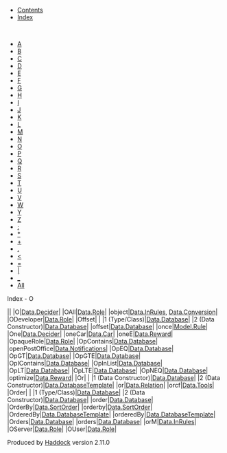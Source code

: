 -   [Contents](index.html)
-   [Index](doc-index.html)

 

-   [A](doc-index-A.html)
-   [B](doc-index-B.html)
-   [C](doc-index-C.html)
-   [D](doc-index-D.html)
-   [E](doc-index-E.html)
-   [F](doc-index-F.html)
-   [G](doc-index-G.html)
-   [H](doc-index-H.html)
-   [I](doc-index-I.html)
-   [J](doc-index-J.html)
-   [K](doc-index-K.html)
-   [L](doc-index-L.html)
-   [M](doc-index-M.html)
-   [N](doc-index-N.html)
-   [O](doc-index-O.html)
-   [P](doc-index-P.html)
-   [Q](doc-index-Q.html)
-   [R](doc-index-R.html)
-   [S](doc-index-S.html)
-   [T](doc-index-T.html)
-   [U](doc-index-U.html)
-   [V](doc-index-V.html)
-   [W](doc-index-W.html)
-   [Y](doc-index-Y.html)
-   [Z](doc-index-Z.html)
-   [:](doc-index-58.html)
-   [\*](doc-index-42.html)
-   [+](doc-index-43.html)
-   [.](doc-index-46.html)
-   [\<](doc-index-60.html)
-   [=](doc-index-61.html)
-   [|](doc-index-124.html)
-   [\_](doc-index-95.html)
-   [All](doc-index-All.html)

Index - O

||
|O|[Data.Decider](Data-Decider.html#t:O)|
|OAll|[Data.Role](Data-Role.html#v:OAll)|
|object|[Data.InRules](Data-InRules.html#v:object), [Data.Conversion](Data-Conversion.html#v:object)|
|ODeveloper|[Data.Role](Data-Role.html#v:ODeveloper)|
|Offset| |
|1 (Type/Class)|[Data.Database](Data-Database.html#t:Offset)|
|2 (Data Constructor)|[Data.Database](Data-Database.html#v:Offset)|
|offset|[Data.Database](Data-Database.html#v:offset)|
|once|[Model.Rule](Model-Rule.html#v:once)|
|One|[Data.Decider](Data-Decider.html#v:One)|
|oneCar|[Data.Car](Data-Car.html#v:oneCar)|
|oneE|[Data.Reward](Data-Reward.html#v:oneE)|
|OpaqueRole|[Data.Role](Data-Role.html#t:OpaqueRole)|
|OpContains|[Data.Database](Data-Database.html#v:OpContains)|
|openPostOffice|[Data.Notifications](Data-Notifications.html#v:openPostOffice)|
|OpEQ|[Data.Database](Data-Database.html#v:OpEQ)|
|OpGT|[Data.Database](Data-Database.html#v:OpGT)|
|OpGTE|[Data.Database](Data-Database.html#v:OpGTE)|
|OpIContains|[Data.Database](Data-Database.html#v:OpIContains)|
|OpInList|[Data.Database](Data-Database.html#v:OpInList)|
|OpLT|[Data.Database](Data-Database.html#v:OpLT)|
|OpLTE|[Data.Database](Data-Database.html#v:OpLTE)|
|OpNEQ|[Data.Database](Data-Database.html#v:OpNEQ)|
|optimize|[Data.Reward](Data-Reward.html#v:optimize)|
|Or| |
|1 (Data Constructor)|[Data.Database](Data-Database.html#v:Or)|
|2 (Data Constructor)|[Data.DatabaseTemplate](Data-DatabaseTemplate.html#v:Or)|
|or|[Data.Relation](Data-Relation.html#v:or)|
|orcf|[Data.Tools](Data-Tools.html#v:orcf)|
|Order| |
|1 (Type/Class)|[Data.Database](Data-Database.html#t:Order)|
|2 (Data Constructor)|[Data.Database](Data-Database.html#v:Order)|
|order|[Data.Database](Data-Database.html#v:order)|
|OrderBy|[Data.SortOrder](Data-SortOrder.html#v:OrderBy)|
|orderby|[Data.SortOrder](Data-SortOrder.html#v:orderby)|
|OrderedBy|[Data.DatabaseTemplate](Data-DatabaseTemplate.html#v:OrderedBy)|
|orderedBy|[Data.DatabaseTemplate](Data-DatabaseTemplate.html#v:orderedBy)|
|Orders|[Data.Database](Data-Database.html#t:Orders)|
|orders|[Data.Database](Data-Database.html#v:orders)|
|orM|[Data.InRules](Data-InRules.html#v:orM)|
|OServer|[Data.Role](Data-Role.html#v:OServer)|
|OUser|[Data.Role](Data-Role.html#v:OUser)|

Produced by [Haddock](http://www.haskell.org/haddock/) version 2.11.0
